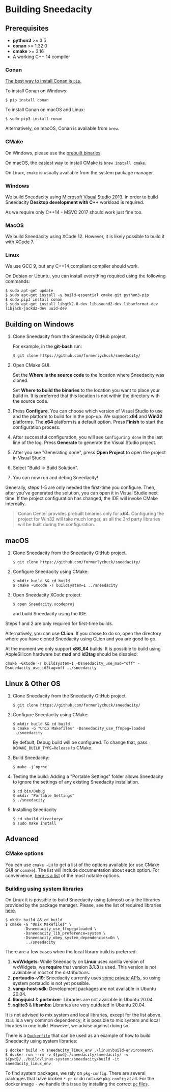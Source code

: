 # Building Sneedacity

## Prerequisites

* **python3** >= 3.5
* **conan** >= 1.32.0
* **cmake** >= 3.16
* A working C++ 14 compiler

### Conan

[The best way to install Conan is `pip`.](https://docs.conan.io/en/latest/installation.html)

To install Conan on Windows:

```
$ pip install conan
```

To install Conan on macOS and Linux:

```
$ sudo pip3 install conan
```

Alternatively, on macOS, Conan is available from `brew`.

### CMake

On Windows, please use the [prebuilt binaries](https://cmake.org/download/).

On macOS, the easiest way to install CMake is `brew install cmake`.

On Linux, `cmake` is usually available from the system package manager.

### Windows

We build Sneedacity using [Microsoft Visual Studio 2019](https://visualstudio.microsoft.com/vs/community/). In order to build Sneedacity **Desktop development with C++** workload is required.

As we require only C++14 - MSVC 2017 should work just fine too.

### MacOS

We build Sneedacity using XCode 12. However, it is likely possible to build it with XCode 7.

### Linux

We use GCC 9, but any C++14 compliant compiler should work.

On Debian or Ubuntu, you can install everything required using the following commands:

```
$ sudo apt-get update
$ sudo apt-get install -y build-essential cmake git python3-pip
$ sudo pip3 install conan
$ sudo apt-get install libgtk2.0-dev libasound2-dev libavformat-dev libjack-jackd2-dev uuid-dev
```

## Building on Windows

1. Clone Sneedacity from the Sneedacity GitHub project. 
  
   For example, in the **git-bash** run:

    ```
    $ git clone https://github.com/formerlychuck/sneedacity/
    ```

2. Open CMake GUI. 
   
   Set the **Where is the source code** to the location where Sneedacity was cloned. 
   
   Set **Where to build the binaries** to the location you want to place your build in. It is preferred that this location is not within the directory with the source code.

3. Press **Configure**. You can choose which version of Visual Studio to use and the platform to build for in the pop-up. We support **x64** and **Win32** platforms. The **x64** platform is a default option. Press **Finish** to start the configuration process.

4. After successful configuration, you will see `Configuring done` in the last line of the log. Press **Generate** to generate the Visual Studio project. 

5. After you see "Generating done", press **Open Project** to open the project in Visual Studio.
   
6. Select "Build -> Build Solution".
   
7. You can now run and debug Sneedacity!
      
Generally, steps 1-5 are only needed the first-time you configure. Then, after you've generated the solution, you can open it in Visual Studio next time. If the project configuration has changed, the IDE will invoke CMake internally. 

> Conan Center provides prebuilt binaries only for **x64**. Configuring the project for Win32 will take much longer, as all the 3rd party libraries will be built during the configuration.

## macOS

1. Clone Sneedacity from the Sneedacity GitHub project. 
  
    ```
    $ git clone https://github.com/formerlychuck/sneedacity/
    ```

2. Configure Sneedacity using CMake:
   ```
   $ mkdir build && cd build
   $ cmake -GXcode -T buildsystem=1 ../sneedacity
   ```

3. Open Sneedacity XCode project:
   ```
   $ open Sneedacity.xcodeproj
   ```
   and build Sneedacity using the IDE. 

Steps 1 and 2 are only required for first-time builds. 

Alternatively, you can use **CLion**. If you chose to do so, open the directory where you have cloned Sneedacity using CLion and you are good to go.

At the moment we only support **x86_64** builds. It is possible to build using AppleSilicon hardware but **mad** and **id3tag** should be disabled:

```
cmake -GXCode -T buildsystem=1 -Dsneedacity_use_mad="off" -Dsneedacity_use_id3tag=off ../sneedacity
```

## Linux & Other OS

1. Clone Sneedacity from the Sneedacity GitHub project. 
  
    ```
    $ git clone https://github.com/formerlychuck/sneedacity/
    ```

2. Configure Sneedacity using CMake:
   ```
   $ mkdir build && cd build
   $ cmake -G "Unix Makefiles" -Dsneedacity_use_ffmpeg=loaded ../sneedacity
   ```
   By default, Debug build will be configured. To change that, pass `-DCMAKE_BUILD_TYPE=Release` to CMake.

3. Build Sneedacity:
   ```
   $ make -j`nproc`
   ```

4. Testing the build:
   Adding a "Portable Settings" folder allows Sneedacity to ignore the settings of any existing Sneedacity installation.
   ```
   $ cd bin/Debug
   $ mkdir "Portable Settings"
   $ ./sneedacity
   ```

5. Installing Sneedacity
   ```
   $ cd <build directory>
   $ sudo make install
   ```

## Advanced

### CMake options

You can use `cmake -LH` to get a list of the options available (or use CMake GUI or `ccmake`). The list will include documentation about each option. For convenience, [here is a list](CMAKE_OPTIONS.md) of the most notable options.

### Building using system libraries

On Linux it is possible to build Sneedacity using (almost) only the libraries provided by the package manager. Please, see the list of required libraries [here](linux/required_libraries.md).

```
$ mkdir build && cd build
$ cmake -G "Unix Makefiles" \
        -Dsneedacity_use_ffmpeg=loaded \
        -Dsneedacity_lib_preference=system \
        -Dsneedacity_obey_system_dependencies=On \
         ../sneedacity
```

There are a few cases when the local library build is preferred:

1. **wxWidgets**: While Sneedacity on **Linux** uses vanilla version of wxWidgets, we **require** that version **3.1.3** is used. This version is not available in most of the distributions.
2. **portaudio-v19**: Sneedacity currently uses [some private APIs](https://github.com/sneedacity/sneedacity/issues/871), so using system portaudio is not yet possible.
3. **vamp-host-sdk**: Development packages are not available in Ubuntu 20.04.
4. **libnyquist** & **portmixer**: Libraries are not available in Ubuntu 20.04.
5. **sqlite3** & **libsmbs**: Libraries are very outdated in Ubuntu 20.04.

It is not advised to mix system and local libraries, except for the list above. `ZLib` is a very common dependency; it is possible to mix system and local libraries in one build. However, we advise against doing so.

There is a [`Dockerfile`](linux/build-environment/Dockerfile) that can be used as an example of how to build Sneedacity using system libraries: 

```
$ docker build -t sneedacity_linux_env .\linux\build-environment\
$ docker run --rm -v ${pwd}:/sneedacity/sneedacity/ -v ${pwd}/../build/linux-system:/sneedacity/build -it sneedacity_linux_env
```

To find system packages, we rely on `pkg-config`. There are several packages that have broken `*.pc` or do not use `pkg-config` at all. For the docker image - we handle this issue by installing the correct [`pc` files](linux/build-environment/pkgconfig/).
